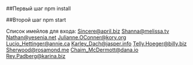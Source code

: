 ##Первый шаг
    npm install

##Второй шаг
    npm start


Список имейлов для входа:
    Sincere@april.biz
    Shanna@melissa.tv
    Nathan@yesenia.net
    Julianne.OConner@kory.org
    Lucio_Hettinger@annie.ca
    Karley_Dach@jasper.info
    Telly.Hoeger@billy.biz
    Sherwood@rosamond.me
    Chaim_McDermott@dana.io
    Rey.Padberg@karina.biz